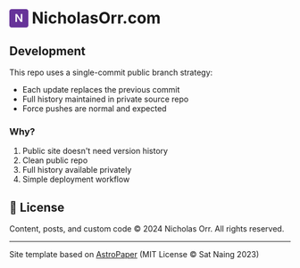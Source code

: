 # <img src="public/favicon.svg" alt="Site Logo" style="height: 1.2em; vertical-align: text-bottom;"> NicholasOrr.com

## Development

This repo uses a single-commit public branch strategy:

- Each update replaces the previous commit
- Full history maintained in private source repo
- Force pushes are normal and expected

### Why?

1. Public site doesn't need version history
2. Clean public repo
3. Full history available privately
4. Simple deployment workflow

## 📜 License

Content, posts, and custom code © 2024 Nicholas Orr. All rights reserved.

---

Site template based on [AstroPaper](https://github.com/satnaing/astro-paper) (MIT License © Sat Naing 2023)
